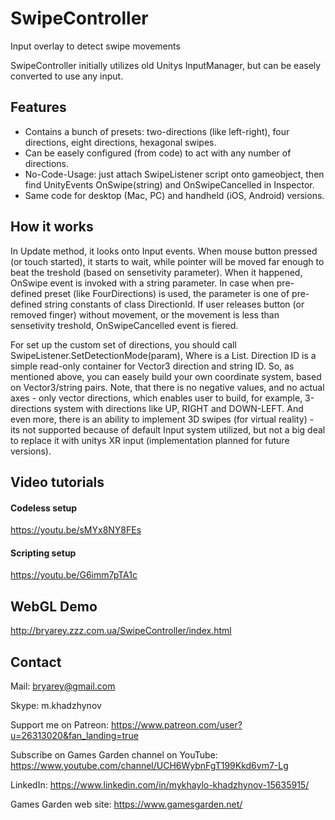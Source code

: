 # SwipeController
Input overlay to detect swipe movements

SwipeController initially utilizes old Unitys InputManager, but can be easely converted to use any input.

## Features ##

- Contains a bunch of presets: two-directions (like left-right), four directions, eight directions, hexagonal swipes.
- Can be easely configured (from code) to act with any number of directions.
- No-Code-Usage: just attach SwipeListener script onto gameobject, then find UnityEvents OnSwipe(string) and OnSwipeCancelled in Inspector.
- Same code for desktop (Mac, PC) and handheld (iOS, Android) versions.

## How it works ##

In Update method, it looks onto Input events. When mouse button pressed (or touch started), it starts to wait, while pointer will be moved far enough to beat the treshold (based on sensetivity parameter). 
When it happened, OnSwipe event is invoked with a string parameter. In case when pre-defined preset (like FourDirections) is used, the parameter is one of pre-defined string constants of class DirectionId.
If user releases button (or removed finger) without movement, or the movement is less than sensetivity treshold, OnSwipeCancelled event is fiered.

For set up the custom set of directions, you should call 
SwipeListener.SetDetectionMode(param),
Where <param> is a List<DirectionId>.
Direction ID is a simple read-only container for Vector3 direction and string ID.
So, as mentioned above, you can easely build your own coordinate system, based on Vector3/string pairs.
Note, that there is no negative values, and no actual axes - only vector directions, which enables user to build, for example, 3-directions system with directions like UP, RIGHT and DOWN-LEFT.
And even more, there is an ability to implement 3D swipes (for virtual reality) - its not supported because of default Input system utilized, but not a big deal to replace it with unitys XR input (implementation planned for future versions).

## Video tutorials ##

#### Codeless setup ####
https://youtu.be/sMYx8NY8FEs 

#### Scripting setup ####
https://youtu.be/G6imm7pTA1c

## WebGL Demo ##

http://bryarey.zzz.com.ua/SwipeController/index.html

## Contact ##
Mail:
bryarey@gmail.com

Skype:
m.khadzhynov

Support me on Patreon:
https://www.patreon.com/user?u=26313020&fan_landing=true

Subscribe on Games Garden channel on YouTube:
https://www.youtube.com/channel/UCH6WybnFgT199Kkd6vm7-Lg

LinkedIn:
https://www.linkedin.com/in/mykhaylo-khadzhynov-15635915/

Games Garden web site:
https://www.gamesgarden.net/


  
